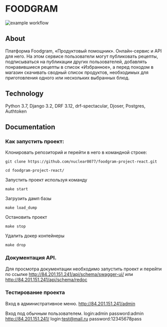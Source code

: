 # FOODGRAM
![example workflow](https://github.com/nuclear0077/foodgram-project-react/actions/workflows/foodgram_workflow.yml/badge.svg)
## About
Платформа Foodgram, «Продуктовый помощник». Онлайн-сервис и API для него. 
На этом сервисе пользователи могут публиковать рецепты, подписываться на публикации других пользователей, добавлять понравившиеся рецепты в список «Избранное», а перед походом в магазин скачивать сводный список продуктов, 
необходимых для приготовления одного или нескольких выбранных блюд.

## Technology
Python 3.7, Django 3.2, DRF 3.12, drf-spectacular, Djoser, Postgres, Authtoken

## Documentation

### Как запустить проект:

Клонировать репозиторий и перейти в него в командной строке:

```
git clone https://github.com/nuclear0077/foodgram-project-react.git
```

```
cd foodgram-project-react/
```

Запустить проект используя команду
```
make start
```

Загрузить дамп базы
```
make load_dump
```

Остановить проект
```
make stop
```

Удалить докер контейнеры
```
make drop
```

### Документация API.
Для просмотра документации необходимо запустить проект и перейти по ссылке http://84.201.151.241/api/schema/swagger-ui/ или http://84.201.151.241/api/schema/redoc

### Тестирование проекта
Вход в административное меню.
http://84.201.151.241/admin

Вход под обычным пользователем.
login:admin password:admin
http://84.201.151.241/
login:test@mail.ru password:12345678pass

